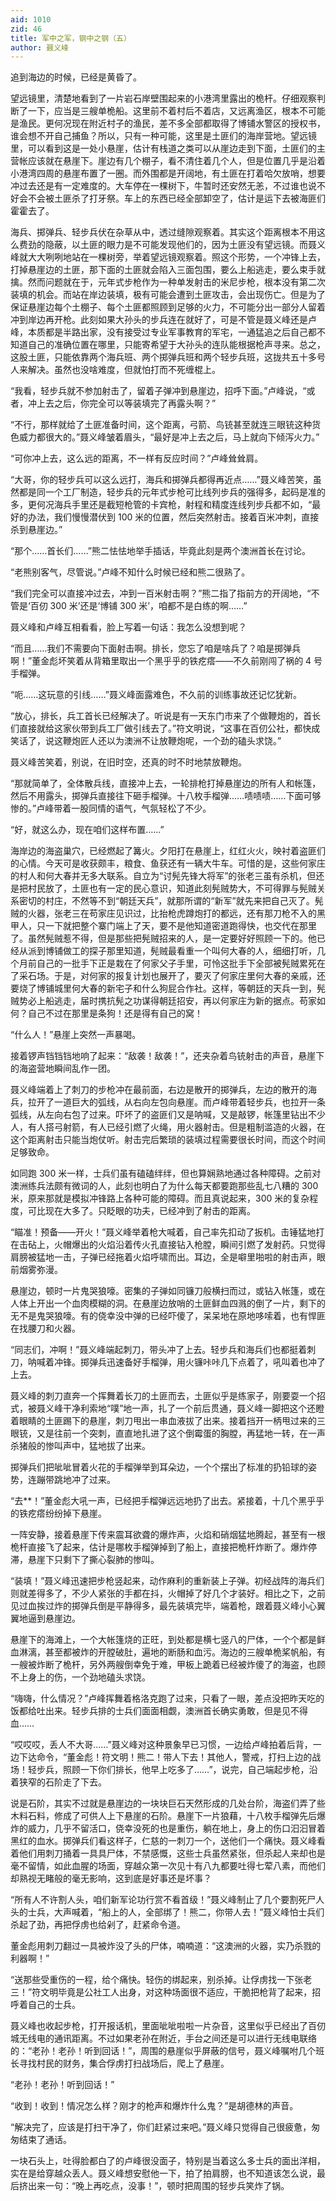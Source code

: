 ```yaml
---
aid: 1010
zid: 46
title: 军中之军，钢中之钢（五）
author: 聂义峰
---
```


追到海边的时候，已经是黄昏了。

望远镜里，清楚地看到了一片岩石岸壁围起来的小港湾里露出的桅杆。仔细观察判断了一下，应当是三艘单桅船。这里前不着村后不着店，又远离渔区，根本不可能是渔民。更何况现在附近村子的渔民，差不多全部都取得了博铺水警区的授权书，谁会想不开自己捕鱼？所以，只有一种可能，这里是土匪们的海岸营地。望远镜里，可以看到这是一处小悬崖，估计有栈道之类可以从崖边走到下面，土匪们的主营帐应该就在悬崖下。崖边有几个棚子，看不清住着几个人，但是位置几乎是沿着小港湾四周的悬崖布置了一圈。而外围都是开阔地，有土匪在打着哈欠放哨，想要冲过去还是有一定难度的。大车停在一棵树下，牛暂时还安然无恙，不过谁也说不好会不会被土匪杀了打牙祭。车上的东西已经全部卸空了，估计是运下去被海匪们霍霍去了。

海兵、掷弹兵、轻步兵伏在杂草从中，透过缝隙观察着。其实这个距离根本不用这么费劲的隐蔽，以土匪的眼力是不可能发现他们的，因为土匪没有望远镜。而聂义峰就大大咧咧地站在一棵树旁，举着望远镜观察着。照这个形势，一个冲锋上去，打掉悬崖边的土匪，那下面的土匪就会陷入三面包围，要么上船逃走，要么束手就擒。然而问题就在于，元年式步枪作为一种单发射击的米尼步枪，根本没有第二次装填的机会。而站在岸边装填，极有可能会遭到土匪攻击，会出现伤亡。但是为了保证悬崖边每个土棚子、每个土匪都照顾到足够的火力，不可能分出一部分人留着冲到岸边再开枪。此刻如果大孙头的步兵连在就好了，可是不管是聂义峰还是卢峰，本质都是半路出家，没有接受过专业军事教育的军宅，一通猛追之后自己都不知道自己的准确位置在哪里，只能寄希望于大孙头的连队能根据枪声寻来。总之，这股土匪，只能依靠两个海兵班、两个掷弹兵班和两个轻步兵班，这拢共五十多号人来解决。虽然也没啥难度，但就怕打而不死缠棍上。

“我看，轻步兵就不参加射击了，留着子弹冲到悬崖边，招呼下面。”卢峰说，“或者，冲上去之后，你完全可以等装填完了再露头啊？”

“不行，那样就给了土匪准备时间，这个距离，弓箭、鸟铳甚至就连三眼铳这种货色威力都很大的。”聂义峰皱着眉头，“最好是冲上去之后，马上就向下倾泻火力。”

“可你冲上去，这么远的距离，不一样有反应时间？”卢峰耸耸肩。

“大哥，你的轻步兵可以这么远打，海兵和掷弹兵都得再近点……”聂义峰苦笑，虽然都是同一个工厂制造，轻步兵的元年式步枪可比线列步兵的强得多，起码是准的多，更何况海兵手里还是截短枪管的卡宾枪，射程和精度连线列步兵都不如，“最好的办法，我们慢慢潜伏到 100 米的位置，然后突然射击。接着百米冲刺，直接杀到悬崖边。”

“那个……首长们……”熊二怯怯地举手插话，毕竟此刻是两个澳洲首长在讨论。

“老熊别客气，尽管说。”卢峰不知什么时候已经和熊二很熟了。

“我们完全可以直接冲过去，冲到一百米射击啊？”熊二指了指前方的开阔地，“不管是‘百仞 300 米’还是‘博铺 300 米’，咱都不是白练的啊……”

聂义峰和卢峰互相看看，脸上写着一句话：我怎么没想到呢？

“而且……我们不需要向下面射击啊。排长，您忘了咱是啥兵了？咱是掷弹兵啊！”董金彪坏笑着从背箱里取出一个黑乎乎的铁疙瘩——不久前刚闯了祸的 4 号手榴弹。

“呃……这玩意的引线……”聂义峰面露难色，不久前的训练事故还记忆犹新。

“放心，排长，兵工首长已经解决了。听说是有一天东门市来了个做鞭炮的，首长们直接就给这家伙带到兵工厂做引线去了。”符文明说，“这事在百仞公社，都快成笑话了，说这鞭炮匠人还以为澳洲不让放鞭炮呢，一个劲的磕头求饶。”

聂义峰苦笑着，别说，在旧时空，还真的时不时地禁放鞭炮。

“那就简单了，全体散兵线，直接冲上去，一轮排枪打掉悬崖边的所有人和帐篷，然后不用露头，掷弹兵直接往下砸手榴弹。十八枚手榴弹……啧啧啧……下面可够惨的。”卢峰带着一股同情的语气，气氛轻松了不少。

“好，就这么办，现在咱们这样布置……”

海岸边的海盗巢穴，已经燃起了篝火。夕阳打在悬崖上，红红火火，映衬着盗匪们的心情。今天可是收获颇丰，粮食、鱼获还有一辆大牛车。可惜的是，这些何家庄的村人和何大春并无多大联系。自立为“讨髡先锋大将军”的张老三虽有杀机，但还是把村民放了，土匪也有一定的民心意识，知道此刻髡贼势大，不可得罪与髡贼关系密切的村庄，不然等不到“朝廷天兵”，就那所谓的“新军”就先来把自己灭了。髡贼的火器，张老三在苟家庄见识过，比抬枪虎蹲炮打的都远，还有那刀枪不入的黑甲人，只一下就把整个寨门端上了天，要不是他知道密道跑得快，也交代在那里了。虽然髡贼惹不得，但是那些把髡贼招来的人，是一定要好好照顾一下的。他已经从派到博铺做工的探子那里知道，髡贼最看重一个叫何大春的人，细细打听，几个月前自己的一批手下正是栽在了何家父子手里，可怜这批手下全部被髡贼累死在了采石场。于是，对何家的报复计划也展开了，要灭了何家庄里何大春的亲戚，还要烧了博铺城里何大春的新宅子和什么狗屁合作社。这样，等朝廷的天兵一到，髡贼势必上船逃走，届时携抗髡之功谋得朝廷招安，再以何家庄为新的据点。苟家如何？自己不过在那里是条狗！还是得有自己的窝！

“什么人！”悬崖上突然一声暴喝。

接着锣声铛铛铛地响了起来：“敌袭！敌袭！”，还夹杂着鸟铳射击的声音，悬崖下的海盗营地瞬间乱作一团。

聂义峰端着上了刺刀的步枪冲在最前面，右边是散开的掷弹兵，左边的散开的海兵，拉开了一道巨大的弧线，从右向左包向悬崖。而卢峰带着轻步兵，也拉开一条弧线，从左向右包了过来。吓坏了的盗匪们又是呐喊，又是敲锣，帐篷里钻出不少人，有人搭弓射箭，有人已经引燃了火绳，用火器射击。但是粗制滥造的火器，在这个距离射击只能当炮仗听。射击完后繁琐的装填过程需要很长时间，而这个时间足够致命。

如同跑 300 米一样，士兵们虽有磕磕绊绊，但也算娴熟地通过各种障碍。之前对澳洲练兵法颇有微词的人，此刻也明白了为什么每天都要跑那些乱七八糟的 300 米，原来那就是模拟冲锋路上各种可能的障碍。而且真说起来，300 米的复杂程度，可比现在大多了。只眨眼的功夫，已经冲到了射击的距离。

“瞄准！预备——开火！”聂义峰举着枪大喊着，自己率先扣动了扳机。击锤猛地打在击砧上，火帽爆出的火焰沿着传火孔直接钻入枪膛，瞬间引燃了发射药。只觉得肩膀被猛地一击，子弹已经拖着火焰呼啸而出。耳边，全是噼里啪啦的射击声，眼前烟雾弥漫。

悬崖边，顿时一片鬼哭狼嚎。密集的子弹如同镰刀般横扫而过，或钻入帐篷，或在人体上开出一个血肉模糊的洞。在悬崖边放哨的土匪鲜血四溅的倒了一片，剩下的无不是鬼哭狼嚎。有的侥幸没中弹的已经吓傻了，呆呆地在原地哆嗦着，也有悍匪在找腰刀和火器。

“同志们，冲啊！”聂义峰端起刺刀，带头冲了上去。轻步兵和海兵们也都挺着刺刀，呐喊着冲锋。掷弹兵迅速备好手榴弹，用火镰咔咔几下点着了，吼叫着也冲了上去。

聂义峰的刺刀直奔一个挥舞着长刀的土匪而去，土匪似乎是练家子，刚要耍一个招式，被聂义峰干净利索地“噗”地一声，扎了一个前后贯通，聂义峰一脚把这个还瞪着眼睛的土匪踢下的悬崖，刺刀甩出一串血液拔了出来。接着挡开一柄甩过来的三眼铳，又是往前一个突刺，直直地扎进了这个倒霉蛋的胸膛，再猛地一转，在一声杀猪般的惨叫声中，猛地拔了出来。

掷弹兵们把呲呲冒着火花的手榴弹举到耳朵边，一个个摆出了标准的扔铅球的姿势，连蹦带跳地冲了过来。

“去\*\*！”董金彪大吼一声，已经把手榴弹远远地扔了出去。紧接着，十几个黑乎乎的铁疙瘩纷纷掉下悬崖。

一阵安静，接着悬崖下传来震耳欲聋的爆炸声，火焰和硝烟猛地腾起，甚至有一根桅杆直接飞了起来，估计是哪枚手榴弹掉到了船上，直接把桅杆炸断了。爆炸停滞，悬崖下只剩下了撕心裂肺的惨叫。

“装填！”聂义峰迅速把步枪竖起来，动作麻利的重新装上子弹。初经战阵的海兵们则就差得多了，不少人紧张的手都在抖，火帽掉了好几个才装好。相比之下，之前见过血挨过炸的掷弹兵倒是平静得多，最先装填完毕，端着枪，跟着聂义峰小心翼翼地逼到悬崖边。

悬崖下的海滩上，一个大帐篷烧的正旺，到处都是横七竖八的尸体，一个个都是鲜血淋漓，甚至都被炸的开膛破肚，遍地的断肠和血污。海边的三艘单桅桨帆船，有一艘被炸断了桅杆，另外两艘倒幸免于难，甲板上跪着已经被炸傻了的海盗，也顾不上身上的伤，一个劲地磕头求饶。

“嗨嗨，什么情况？”卢峰挥舞着格洛克跑了过来，只看了一眼，差点没把昨天吃的饭都给吐出来。轻步兵排的士兵们面面相觑，澳洲首长确实勇敢，但是见不得血……

“哎哎哎，丢人不大哥……”聂义峰对这种景象早已习惯，一边给卢峰拍着后背，一边下达命令，“董金彪！符文明！熊二！带人下去！其他人，警戒，打扫上边的战场！轻步兵，照顾一下你们排长，他早上吃多了……”，说完，自己端起步枪，沿着狭窄的石阶走了下去。

说是石阶，其实不过就是悬崖边的一块块巨石天然形成的几处台阶，海盗们弄了些木料石料，修成了可供人上下悬崖的石阶。悬崖下一片狼藉，十八枚手榴弹先后爆炸的威力，几乎不留活口，侥幸没死的也是重伤，躺在地上，身上的伤口汩汩冒着黑红的血水。掷弹兵们看这样子，仁慈的一刺刀一个，送他们一个痛快。聂义峰看着他们用刺刀捅着一具具尸体，不禁感慨，这些士兵虽然紧张，但杀起人来却也是毫不留情，如此血腥的场面，穿越众第一次见十有八九都要吐得七荤八素，而他们却熟视无睹般的毫无影响，这到底是好事还是坏事？

“所有人不许割人头，咱们新军论功行赏不看首级！”聂义峰制止了几个要割死尸人头的士兵，大声喊着，“船上的人，全部绑了！熊二，你带人去！”聂义峰怕士兵们杀起了劲，再把俘虏也给剁了，赶紧命令道。

董金彪用刺刀翻过一具被炸没了头的尸体，喃喃道：“这澳洲的火器，实乃杀戮的利器啊！”

“送那些受重伤的一程，给个痛快。轻伤的绑起来，别杀掉。让俘虏找一下张老三！”符文明毕竟是公社工人出身，对这种场面很不适应，干脆把枪背了起来，招呼着自己的士兵。

聂义峰也收起步枪，打开报话机，里面呲呲啦啦一片杂音，这里似乎已经出了百仞城无线电的通讯距离。不过如果老孙在附近，手台之间还是可以进行无线电联络的：“老孙！老孙！听到回话！”，周围的悬崖似乎屏蔽的信号，聂义峰嘱咐几个班长寻找村民的财务，集合俘虏打扫战场后，爬上了悬崖。

“老孙！老孙！听到回话！”

“收到！收到！情况怎么样？刚才的枪声和爆炸什么鬼？”是胡德林的声音。

“解决完了，应该是打扫干净了，你们赶紧过来吧。”聂义峰只觉得自己很疲惫，匆匆结束了通话。

一块石头上，吐得脸都白了的卢峰很没面子，特别是当着这么多士兵的面出洋相，实在是给穿越众丢人。聂义峰想安慰他一下，拍了拍肩膀，也不知道该怎么说，最后挤出来一句：“晚上再吃点，没事！”，顿时把周围的轻步兵笑炸了锅。

